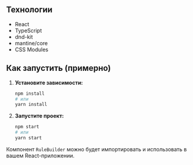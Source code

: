 ## Технологии

*   React
*   TypeScript
*   dnd-kit
*   mantine/core
*   CSS Modules

## Как запустить (примерно)

1.  **Установите зависимости:**
    ```bash
    npm install
    # или
    yarn install
    ```
2.  **Запустите проект:**
    ```bash
    npm start
    # или
    yarn start
    ```

Компонент `RuleBuilder` можно будет импортировать и использовать в вашем React-приложении.